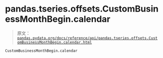 # pandas.tseries.offsets.CustomBusinessMonthBegin.calendar

> 原文：[`pandas.pydata.org/docs/reference/api/pandas.tseries.offsets.CustomBusinessMonthBegin.calendar.html`](https://pandas.pydata.org/docs/reference/api/pandas.tseries.offsets.CustomBusinessMonthBegin.calendar.html)

```py
CustomBusinessMonthBegin.calendar
```
